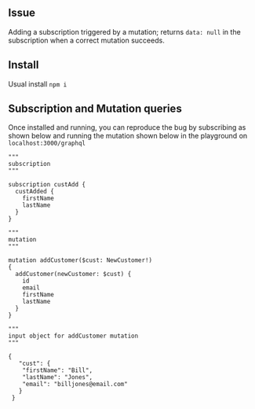 ## Issue 

Adding a subscription triggered by a mutation; returns `data: null` in the subscription when a correct mutation succeeds.

## Install

Usual install `npm i`

## Subscription and Mutation queries

Once installed and running, you can reproduce the bug by subscribing as shown below and running the mutation shown below in the playground on `localhost:3000/graphql`

```gql
"""
subscription
"""

subscription custAdd {
  custAdded {
    firstName
    lastName
  }
}

"""
mutation
"""

mutation addCustomer($cust: NewCustomer!)
{
  addCustomer(newCustomer: $cust) {
    id
    email
    firstName
    lastName
  }
}

"""
input object for addCustomer mutation
"""

{
   "cust": {
    "firstName": "Bill",
    "lastName": "Jones",
    "email": "billjones@email.com"
   }
 }
```
